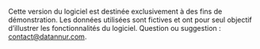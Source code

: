 Cette version du logiciel est destinée exclusivement à des fins de démonstration.
Les données utilisées sont fictives et ont pour seul objectif d’illustrer les fonctionnalités du logiciel.
Question ou suggestion : [contact@datannur.com](mailto:contact@datannur.com).
